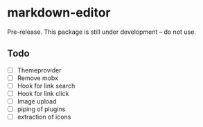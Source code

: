 # markdown-editor

Pre-release. This package is still under development – do not use.

## Todo

- [ ] Themeprovider
- [ ] Remove mobx
- [ ] Hook for link search
- [ ] Hook for link click
- [ ] Image upload
- [ ] piping of plugins
- [ ] extraction of icons